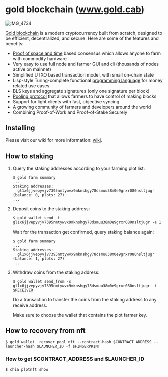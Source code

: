# gold blockchain (www.gold.cab) 

![IMG_4734](https://avatars.githubusercontent.com/u/98028987?v=4)
 
[Gold blockchain](https://www.gold.cab) is a modern cryptocurrency built from scratch, designed to be efficient, decentralized, and secure. Here are some of the features and benefits:
* [Proof of space and time](https://docs.google.com/document/d/1tmRIb7lgi4QfKkNaxuKOBHRmwbVlGL4f7EsBDr_5xZE/edit) based consensus which allows anyone to farm with commodity hardware
* Very easy to use full node and farmer GUI and cli (thousands of nodes active on mainnet)
* Simplified UTXO based transaction model, with small on-chain state
* Lisp-style Turing-complete functional [programming language](https://chialisp.com/) for money related use cases
* BLS keys and aggregate signatures (only one signature per block)
* [Pooling protocol](https://github.com/Chia-Network/chia-blockchain/wiki/Pooling-User-Guide) that allows farmers to have control of making blocks
* Support for light clients with fast, objective syncing
* A growing community of farmers and developers around the world
* Combining Proof-of-Work and Proof-of-Stake Securely

## Installing

Please visit our wiki for more information:
[wiki](https://github.com/goldcoin-gl/gold-blockchain/wiki).



## How to staking

1. Query the staking addresses according to your farming plot list:

   ```
   $ gold farm summary
   ...
   Staking addresses:
     gl1x6jjvepyvjv7395nmtywvx9mknshgy78dsmuu38m0e9grxr080nsltjugr (balance: 0, plots: 27)
   ...
   ```

2. Deposit coins to the staking address:

   ```
   $ gold wallet send -t gl1x6jjvepyvjv7395nmtywvx9mknshgy78dsmuu38m0e9grxr080nsltjugr -a 1
   ```

   Wait for the transaction get confirmed, query staking balance again:

   ```
   $ gold farm summary
   ...
   Staking addresses:
     gl1x6jjvepyvjv7395nmtywvx9mknshgy78dsmuu38m0e9grxr080nsltjugr (balance: 1, plots: 27)
   ...
   ```

3. Withdraw coins from the staking address:

   ```
   $ gold wallet send_from -s gl1x6jjvepyvjv7395nmtywvx9mknshgy78dsmuu38m0e9grxr080nsltjugr -t $RECEIVER
   ```

   Do a transaction to transfer the coins from the staking address to any receive address.

   Make sure to choose the wallet that contains the plot farmer key.
## How to recovery from nft
```
$ gold wallet  recover_pool_nft --contract-hash $CONTRACT_ADDRESS --launcher-hash $LAUNCHER_ID -f $FINGERPRINT
```
### How to get $CONTRACT_ADDRESS and $LAUNCHER_ID
```
$ chia plotnft show
```
